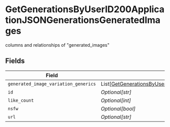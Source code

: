 # GetGenerationsByUserID200ApplicationJSONGenerationsGeneratedImages

columns and relationships of "generated_images"


## Fields

| Field                                                                                                                                                                                                                                 | Type                                                                                                                                                                                                                                  | Required                                                                                                                                                                                                                              | Description                                                                                                                                                                                                                           |
| ------------------------------------------------------------------------------------------------------------------------------------------------------------------------------------------------------------------------------------- | ------------------------------------------------------------------------------------------------------------------------------------------------------------------------------------------------------------------------------------- | ------------------------------------------------------------------------------------------------------------------------------------------------------------------------------------------------------------------------------------- | ------------------------------------------------------------------------------------------------------------------------------------------------------------------------------------------------------------------------------------- |
| `generated_image_variation_generics`                                                                                                                                                                                                  | List[[GetGenerationsByUserID200ApplicationJSONGenerationsGeneratedImagesGeneratedImageVariationGeneric](../../models/operations/getgenerationsbyuserid200applicationjsongenerationsgeneratedimagesgeneratedimagevariationgeneric.md)] | :heavy_minus_sign:                                                                                                                                                                                                                    | N/A                                                                                                                                                                                                                                   |
| `id`                                                                                                                                                                                                                                  | *Optional[str]*                                                                                                                                                                                                                       | :heavy_minus_sign:                                                                                                                                                                                                                    | N/A                                                                                                                                                                                                                                   |
| `like_count`                                                                                                                                                                                                                          | *Optional[int]*                                                                                                                                                                                                                       | :heavy_minus_sign:                                                                                                                                                                                                                    | N/A                                                                                                                                                                                                                                   |
| `nsfw`                                                                                                                                                                                                                                | *Optional[bool]*                                                                                                                                                                                                                      | :heavy_minus_sign:                                                                                                                                                                                                                    | N/A                                                                                                                                                                                                                                   |
| `url`                                                                                                                                                                                                                                 | *Optional[str]*                                                                                                                                                                                                                       | :heavy_minus_sign:                                                                                                                                                                                                                    | N/A                                                                                                                                                                                                                                   |